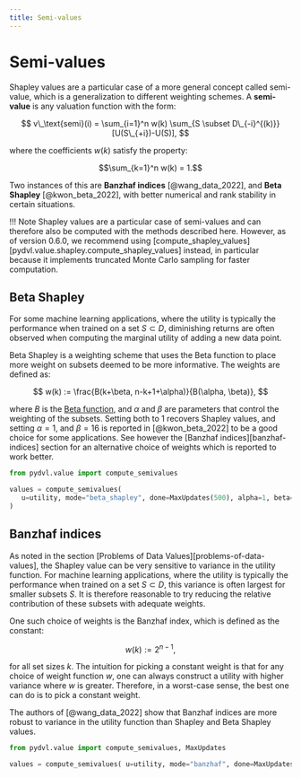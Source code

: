 ```yaml
---
title: Semi-values
---
```


# Semi-values

Shapley values are a particular case of a more general concept called semi-value,
which is a generalization to different weighting schemes. A **semi-value** is
any valuation function with the form:

$$
v\_\text{semi}(i) = \sum_{i=1}^n w(k)
\sum_{S \subset D\_{-i}^{(k)}} [U(S\_{+i})-U(S)],
$$

where the coefficients $w(k)$ satisfy the property:

$$\sum_{k=1}^n w(k) = 1.$$

Two instances of this are **Banzhaf indices** [@wang_data_2022],
and **Beta Shapley** [@kwon_beta_2022], with better numerical and
rank stability in certain situations.

!!! Note
    Shapley values are a particular case of semi-values and can therefore also be
    computed with the methods described here. However, as of version 0.6.0, we
    recommend using [compute_shapley_values][pydvl.value.shapley.compute_shapley_values] instead,
    in particular because it implements truncated Monte Carlo sampling for faster
    computation.


## Beta Shapley

For some machine learning applications, where the utility is typically the
performance when trained on a set $S \subset D$, diminishing returns are often
observed when computing the marginal utility of adding a new data point.

Beta Shapley is a weighting scheme that uses the Beta function to place more
weight on subsets deemed to be more informative. The weights are defined as:

$$
w(k) := \frac{B(k+\beta, n-k+1+\alpha)}{B(\alpha, \beta)},
$$

where $B$ is the [Beta function](https://en.wikipedia.org/wiki/Beta_function),
and $\alpha$ and $\beta$ are parameters that control the weighting of the
subsets. Setting both to 1 recovers Shapley values, and setting $\alpha = 1$, and
$\beta = 16$ is reported in [@kwon_beta_2022] to be a good choice for
some applications. See however the [Banzhaf indices][banzhaf-indices] section 
for an alternative choice of weights which is reported to work better.

```python
from pydvl.value import compute_semivalues

values = compute_semivalues(
   u=utility, mode="beta_shapley", done=MaxUpdates(500), alpha=1, beta=16
)
```

## Banzhaf indices

As noted in the section [Problems of Data Values][problems-of-data-values],
the Shapley value can be very sensitive to variance in the utility function.
For machine learning applications, where the utility is typically the performance
when trained on a set $S \subset D$, this variance is often largest
for smaller subsets $S$. It is therefore reasonable to try reducing
the relative contribution of these subsets with adequate weights.

One such choice of weights is the Banzhaf index, which is defined as the
constant:

$$w(k) := 2^{n-1},$$

for all set sizes $k$. The intuition for picking a constant weight is that for
any choice of weight function $w$, one can always construct a utility with
higher variance where $w$ is greater. Therefore, in a worst-case sense, the best
one can do is to pick a constant weight.

The authors of [@wang_data_2022] show that Banzhaf indices are more
robust to variance in the utility function than Shapley and Beta Shapley values.

```python
from pydvl.value import compute_semivalues, MaxUpdates

values = compute_semivalues( u=utility, mode="banzhaf", done=MaxUpdates(500))
```
